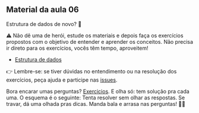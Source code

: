 ## Material da aula 06

Estrutura de dados de novo? 🤔

:warning: Não dê uma de herói, estude os materiais e depois faça os exercícios propostos com o objetivo de entender e aprender os conceitos. Não precisa ir direto para os exercícios, vocês têm tempo, aproveitem!

- [Estrutura de dados](data_structures_part2.md)

:point_right: Lembre-se: se tiver dúvidas no entendimento ou na resolução dos exercícios, peça ajuda e participe nas [issues](https://github.com/SkiereszDiego/Java-Caldeira/issues).

Bora encarar umas perguntas? [Exercicios](java_exercices_06.md). E olha só: tem solução pra cada uma. O esquema é o seguinte: Tenta resolver sem olhar as respostas. Se travar, dá uma olhada pras dicas.
Manda bala e arrasa nas perguntas! 💪🚀
